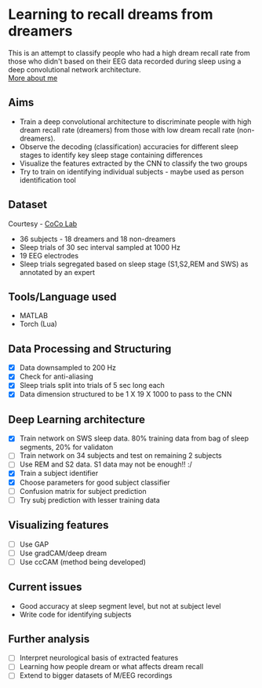 # Learning to recall dreams from dreamers
This is an attempt to classify people who had a high dream recall rate from those who didn't based on their EEG data recorded during sleep using a deep convolutional network architecture. <br/>
[More about me](https://arnaghosh.github.io/)

## Aims
* Train a deep convolutional architecture to discriminate people with high dream recall rate (dreamers) from those with low dream recall rate (non-dreamers).
* Observe the decoding (classification) accuracies for different sleep stages to identify key sleep stage containing differences
* Visualize the features extracted by the CNN to classify the two groups
* Try to train on identifying individual subjects - maybe used as person identification tool

## Dataset
Courtesy - [CoCo Lab](http://www.karimjerbi.com/index.html)
* 36 subjects - 18 dreamers and 18 non-dreamers
* Sleep trials of 30 sec interval sampled at 1000 Hz
* 19 EEG electrodes
* Sleep trials segregated based on sleep stage (S1,S2,REM and SWS) as annotated by an expert

## Tools/Language used
* MATLAB
* Torch (Lua)

## Data Processing and Structuring
- [X] Data downsampled to 200 Hz
- [X] Check for anti-aliasing
- [X] Sleep trials split into trials of 5 sec long each
- [X] Data dimension structured to be 1 X 19 X 1000 to pass to the CNN

## Deep Learning architecture
- [X] Train network on SWS sleep data. 80% training data from bag of sleep segments, 20% for validaton
- [ ] Train network on 34 subjects and test on remaining 2 subjects
- [ ] Use REM and S2 data. S1 data may not be enough!! :/
- [X] Train a subject identifier
- [X] Choose parameters for good subject classifier
- [ ] Confusion matrix for subject prediction
- [ ] Try subj prediction with lesser training data

## Visualizing features
- [ ] Use GAP
- [ ] Use gradCAM/deep dream
- [ ] Use ccCAM (method being developed)

## Current issues
* Good accuracy at sleep segment level, but not at subject level
* Write code for identifying subjects

## Further analysis
- [ ] Interpret neurological basis of extracted features
- [ ] Learning how people dream or what affects dream recall
- [ ] Extend to bigger datasets of M/EEG recordings

